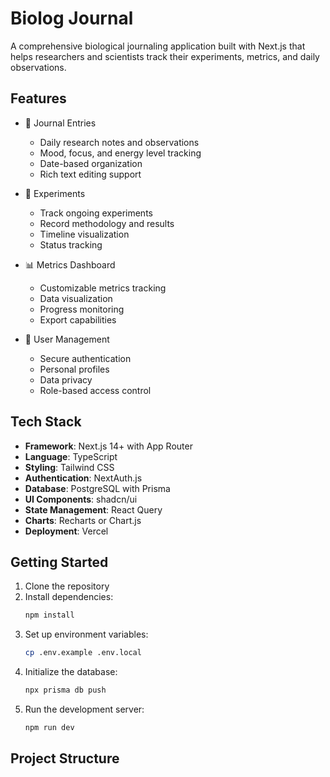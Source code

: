 # Biolog Journal

A comprehensive biological journaling application built with Next.js that helps researchers and scientists track their experiments, metrics, and daily observations.

## Features

- 📝 Journal Entries
  - Daily research notes and observations
  - Mood, focus, and energy level tracking
  - Date-based organization
  - Rich text editing support

- 🧪 Experiments
  - Track ongoing experiments
  - Record methodology and results
  - Timeline visualization
  - Status tracking

- 📊 Metrics Dashboard
  - Customizable metrics tracking
  - Data visualization
  - Progress monitoring
  - Export capabilities

- 👤 User Management
  - Secure authentication
  - Personal profiles
  - Data privacy
  - Role-based access control

## Tech Stack

- **Framework**: Next.js 14+ with App Router
- **Language**: TypeScript
- **Styling**: Tailwind CSS
- **Authentication**: NextAuth.js
- **Database**: PostgreSQL with Prisma
- **UI Components**: shadcn/ui
- **State Management**: React Query
- **Charts**: Recharts or Chart.js
- **Deployment**: Vercel

## Getting Started

1. Clone the repository
2. Install dependencies:
   ```bash
   npm install
   ```
3. Set up environment variables:
   ```bash
   cp .env.example .env.local
   ```
4. Initialize the database:
   ```bash
   npx prisma db push
   ```
5. Run the development server:
   ```bash
   npm run dev
   ```

## Project Structure 